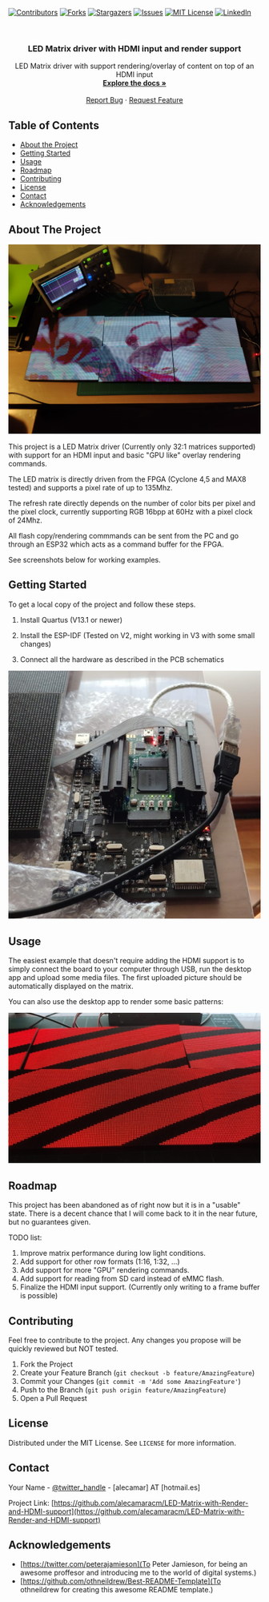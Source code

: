 <!-- PROJECT SHIELDS -->
<!--
*** I'm using markdown "reference style" links for readability.
*** Reference links are enclosed in brackets [ ] instead of parentheses ( ).
*** See the bottom of this document for the declaration of the reference variables
*** for contributors-url, forks-url, etc. This is an optional, concise syntax you may use.
*** https://www.markdownguide.org/basic-syntax/#reference-style-links
-->
[![Contributors][contributors-shield]][contributors-url]
[![Forks][forks-shield]][forks-url]
[![Stargazers][stars-shield]][stars-url]
[![Issues][issues-shield]][issues-url]
[![MIT License][license-shield]][license-url]
[![LinkedIn][linkedin-shield]][linkedin-url]



<!-- PROJECT LOGO -->
<br />
<p align="center">
  <h3 align="center">LED Matrix driver with HDMI input and render support</h3>

  <p align="center">
    LED Matrix driver with support rendering/overlay of content on top of an HDMI input
    <br />
    <a href="https://github.com/alecamaracm/LED-Matrix-with-Render-and-HDMI-support"><strong>Explore the docs »</strong></a>
    <br />
    <br />
    <a href="https://github.com/alecamaracm/LED-Matrix-with-Render-and-HDMI-support/issues">Report Bug</a>
    ·
    <a href="https://github.com/alecamaracm/LED-Matrix-with-Render-and-HDMI-support/issues">Request Feature</a>
  </p>
</p>



<!-- TABLE OF CONTENTS -->
## Table of Contents

* [About the Project](#about-the-project)
* [Getting Started](#getting-started)
* [Usage](#usage)
* [Roadmap](#roadmap)
* [Contributing](#contributing)
* [License](#license)
* [Contact](#contact)
* [Acknowledgements](#acknowledgements)



<!-- ABOUT THE PROJECT -->
## About The Project

[![Product Name Screen Shot][screenshot1]](https://example.com)

This project is a LED Matrix driver (Currently only 32:1 matrices supported) with support for an HDMI input and basic "GPU like" overlay rendering commands.

The LED matrix is directly driven from the FPGA (Cyclone 4,5 and MAX8 tested) and supports a pixel rate of up to 135Mhz.

The refresh rate directly depends on the number of color bits per pixel and the pixel clock, currently supporting RGB 16bpp at 60Hz with a pixel clock of 24Mhz.

All flash copy/rendering commmands can be sent from the PC and go through an ESP32 which acts as a command buffer for the FPGA.

See screenshots below for working examples.

<!-- GETTING STARTED -->
## Getting Started

To get a local copy of the project and follow these steps.

1. Install Quartus (V13.1 or newer)

2. Install the ESP-IDF (Tested on V2, might working in V3 with some small changes)

3. Connect all the hardware as described in the PCB schematics

[![Product Name Screen Shot][screenshot3]](https://example.com)

<!-- USAGE EXAMPLES -->
## Usage

The easiest example that doesn't require adding the HDMI support is to simply connect the board to your computer through USB, run the desktop app and upload some media files.
The first uploaded picture should be automatically displayed on the matrix.

You can also use the desktop app to render some basic patterns: 

[![Product Name Screen Shot][screenshot2]](https://example.com)

<!-- ROADMAP -->
## Roadmap
This project has been abandoned as of right now but it is in a "usable" state. There is a decent chance that I will come back to it in the near future, but no guarantees given.

TODO list:
1. Improve matrix performance during low light conditions.
2. Add support for other row formats (1:16, 1:32, ...)
3. Add support for more "GPU" rendering commands.
4. Add support for reading from SD card instead of eMMC flash.
5. Finalize the HDMI input support. (Currently only writing to a frame buffer is possible)

<!-- CONTRIBUTING -->
## Contributing

Feel free to contribute to the project. Any changes you propose will be quickly reviewed but NOT tested.

1. Fork the Project
2. Create your Feature Branch (`git checkout -b feature/AmazingFeature`)
3. Commit your Changes (`git commit -m 'Add some AmazingFeature'`)
4. Push to the Branch (`git push origin feature/AmazingFeature`)
5. Open a Pull Request



<!-- LICENSE -->
## License

Distributed under the MIT License. See `LICENSE` for more information.



<!-- CONTACT -->
## Contact

Your Name - [@twitter_handle](https://twitter.com/alecamaracm) - [alecamar] AT [hotmail.es]

Project Link: [https://github.com/alecamaracm/LED-Matrix-with-Render-and-HDMI-support](https://github.com/alecamaracm/LED-Matrix-with-Render-and-HDMI-support)



<!-- ACKNOWLEDGEMENTS -->
## Acknowledgements

* [https://twitter.com/peterajamieson](To Peter Jamieson, for being an awesome proffesor and introducing me to the world of digital systems.)
* [https://github.com/othneildrew/Best-README-Template](To othneildrew for creating this awesome README template.)


<!-- MARKDOWN LINKS & IMAGES -->
<!-- https://www.markdownguide.org/basic-syntax/#reference-style-links -->
[contributors-shield]: https://img.shields.io/github/contributors/alecamaracm/repo.svg?style=flat-square
[contributors-url]: https://github.com/alecamaracm/repo/graphs/contributors
[forks-shield]: https://img.shields.io/github/forks/alecamaracm/repo.svg?style=flat-square
[forks-url]: https://github.com/alecamaracm/repo/network/members
[stars-shield]: https://img.shields.io/github/stars/alecamaracm/repo.svg?style=flat-square
[stars-url]: https://github.com/alecamaracm/repo/stargazers
[issues-shield]: https://img.shields.io/github/issues/alecamaracm/repo.svg?style=flat-square
[issues-url]: https://github.com/alecamaracm/repo/issues
[license-shield]: https://img.shields.io/github/license/alecamaracm/repo.svg?style=flat-square
[license-url]: https://github.com/alecamaracm/repo/blob/master/LICENSE.txt
[linkedin-shield]: https://img.shields.io/badge/-LinkedIn-black.svg?style=flat-square&logo=linkedin&colorB=555
[linkedin-url]: https://linkedin.com/in/alecamaracm
[screenshot1]: images/MatrixLS.jpeg
[screenshot2]: images/PatternRendering.jpeg
[screenshot3]: images/PCB.jpeg